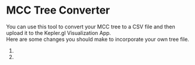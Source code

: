 # MCC Tree Converter
You can use this tool to convert your MCC tree to a CSV file and then upload it to the Kepler.gl Visualization App.\
Here are some changes you should make to incorporate your own tree file.

1.

2.
